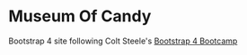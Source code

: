 # Museum Of Candy
Bootstrap 4 site following Colt Steele's [Bootstrap 4 Bootcamp](https://www.udemy.com/bootstrap-4-bootcamp/)
